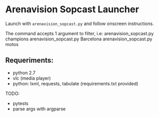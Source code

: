 Arenavision Sopcast Launcher
============================

Launch with `arenavision_sopcast.py` and follow onscreen instructions.

The command accepts 1 argument to filter, i.e:
 arenavision_sopcast.py champions
 arenavision_sopcast.py Barcelona
 arenavision_sopcast.py motos 

Requeriments:
-------------
 - python 2.7
 - vlc (media player)
 - python: lxml, requests, tabulate (requirements.txt provided) 


TODO:
 - pytests
 - parse args with argparse
